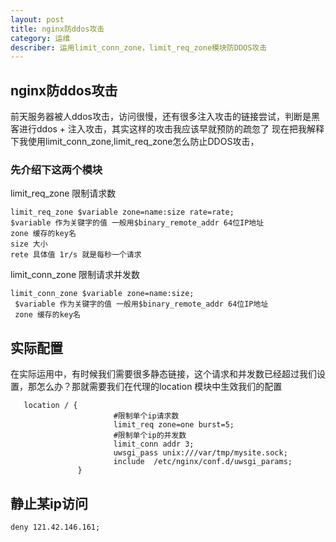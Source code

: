 ```yaml
---
layout: post
title: nginx防ddos攻击
category: 运维
describer: 运用limit_conn_zone，limit_req_zone模块防DDOS攻击
---
```

## nginx防ddos攻击 
 前天服务器被人ddos攻击，访问很慢，还有很多注入攻击的链接尝试，判断是黑客进行ddos + 注入攻击，其实这样的攻击我应该早就预防的疏忽了
现在把我解释下我使用limit_conn_zone,limit_req_zone怎么防止DDOS攻击，
### 先介绍下这两个模块

limit_req_zone 限制请求数

    limit_req_zone $variable zone=name:size rate=rate;
    $variable 作为关键字的值 一般用$binary_remote_addr 64位IP地址
    zone 缓存的key名
    size 大小
    rete 具体值 1r/s 就是每秒一个请求

limit_conn_zone 限制请求并发数

    limit_conn_zone $variable zone=name:size;
     $variable 作为关键字的值 一般用$binary_remote_addr 64位IP地址                                                  
     zone 缓存的key名    
## 实际配置

在实际运用中，有时候我们需要很多静态链接，这个请求和并发数已经超过我们设置，那怎么办？那就需要我们在代理的location
模块中生效我们的配置

       location / {
                           #限制单个ip请求数
                           limit_req zone=one burst=5;
                           #限制单个ip的并发数
                           limit_conn addr 3;
                           uwsgi_pass unix:///var/tmp/mysite.sock;
                           include  /etc/nginx/conf.d/uwsgi_params;
                   }
## 静止某ip访问

    deny 121.42.146.161;


